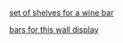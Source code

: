 [set of shelves for a wine bar](/images/all_together_now.png)  

[bars for this wall display](/images/bars_vert.png)